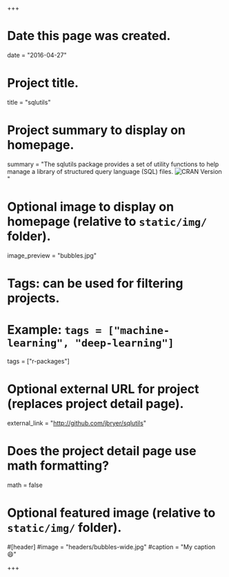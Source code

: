 +++
# Date this page was created.
date = "2016-04-27"

# Project title.
title = "sqlutils"

# Project summary to display on homepage.
summary = "The sqlutils package provides a set of utility functions to help manage a library of structured query language (SQL) files. <img src='http://www.r-pkg.org/badges/version/sqlutils' alt='CRAN Version' />"

# Optional image to display on homepage (relative to `static/img/` folder).
image_preview = "bubbles.jpg"

# Tags: can be used for filtering projects.
# Example: `tags = ["machine-learning", "deep-learning"]`
tags = ["r-packages"]

# Optional external URL for project (replaces project detail page).
external_link = "http://github.com/jbryer/sqlutils"

# Does the project detail page use math formatting?
math = false

# Optional featured image (relative to `static/img/` folder).
#[header]
#image = "headers/bubbles-wide.jpg"
#caption = "My caption :smile:"

+++

